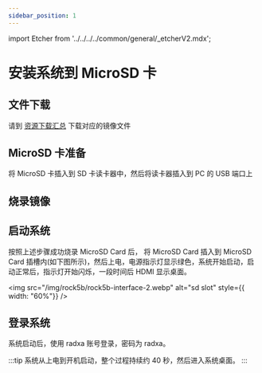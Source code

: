 ```yaml
---
sidebar_position: 1
---
```


import Etcher from '../../../../common/general/\_etcherV2.mdx';

# 安装系统到 MicroSD 卡

## 文件下载

请到 [资源下载汇总](../../download) 下载对应的镜像文件

## MicroSD 卡准备

将 MicroSD 卡插入到 SD 卡读卡器中，然后将读卡器插入到 PC 的 USB 端口上

## 烧录镜像

<Etcher />

## 启动系统

按照上述步骤成功烧录 MicroSD Card 后， 将 MicroSD Card 插入到 MicroSD Card 插槽内(如下图所示)，然后上电，电源指示灯显示绿色，系统开始启动，启动正常后，指示灯开始闪烁，一段时间后 HDMI 显示桌面。

<img
src="/img/rock5b/rock5b-interface-2.webp"
alt="sd slot"
style={{ width: "60%"}}
/>

## 登录系统

系统启动后，使用 radxa 账号登录，密码为 radxa。

:::tip
系统从上电到开机启动，整个过程持续约 40 秒，然后进入系统桌面。
:::
